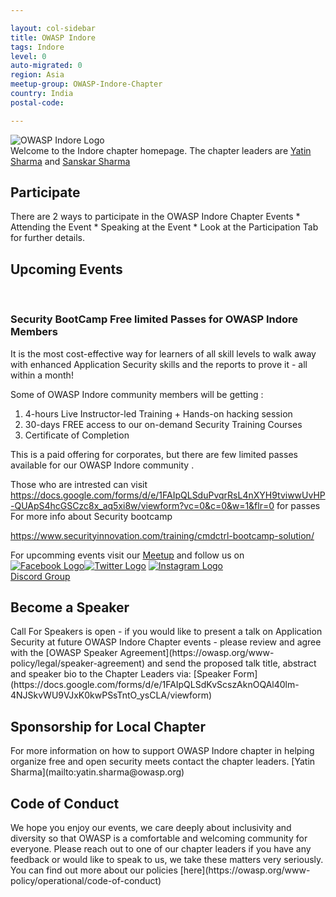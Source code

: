 ```yaml
---

layout: col-sidebar
title: OWASP Indore
tags: Indore
level: 0
auto-migrated: 0
region: Asia
meetup-group: OWASP-Indore-Chapter
country: India
postal-code: 

---
```

<!-- rebuild -->
![OWASP Indore Logo](/assets/images/665c03c6adb74b9785144dfcc4c3ec08.jpeg)<br>
Welcome to the Indore chapter homepage. The chapter leaders are [Yatin Sharma](mailto:yatin.sharma@owasp.org) and [Sanskar Sharma](mailto:sanskar.sharma@owasp.org) 

<h2>Participate</h2>
There are 2 ways to participate in the OWASP Indore Chapter Events
* Attending the Event
* Speaking at the Event 
* Look at the Participation Tab for further details.
<h2>Upcoming Events</h2><br>
<h3>Security BootCamp Free limited Passes for OWASP Indore Members</h3>

It is the most cost-effective way for learners of all skill levels to walk away with enhanced Application Security skills and the reports to prove it - all within a month!

Some of OWASP Indore community members will be getting :

  1. 4-hours Live Instructor-led Training + Hands-on hacking session   
  2. 30-days FREE access to our on-demand Security Training Courses 
  3. Certificate of Completion 

This is a paid offering for corporates, but  there are few limited passes available for our OWASP Indore community .

Those who are intrested can visit https://docs.google.com/forms/d/e/1FAIpQLSduPvqrRsL4nXYH9tviwwUvHP-QUApS4hcGSCzc8x_aq5xi8w/viewform?vc=0&c=0&w=1&flr=0 for passes 
 For more info about Security bootcamp 

https://www.securityinnovation.com/training/cmdctrl-bootcamp-solution/

For upcomming events visit our [Meetup](https://www.meetup.com/OWASP-Indore-Chapter) and follow us on<br>
[![Facebook Logo](/assets/images/Facebook.jpg)](https://facebook.com/owaspindore)[![Twitter Logo](/assets/images/twitter.jpg)](https://twitter.com/owaspindore) [![Instagram Logo](/assets/images/instagram.jpg)](https://www.instagram.com/owaspindore)<br>
[Discord Group](https://discord.gg/fETNeeQ)
<h2>Become a Speaker</h2>
Call For Speakers is open - if you would like to present a talk on Application Security at future OWASP Indore Chapter events - please review and agree with the [OWASP Speaker Agreement](https://owasp.org/www-policy/legal/speaker-agreement) and send the proposed talk title, abstract and speaker bio to the Chapter Leaders via:
[Speaker Form](https://docs.google.com/forms/d/e/1FAIpQLSdKvScszAknOQAl40lm-4NJSkvWU9VJxK0kwPSsTntO_ysCLA/viewform)

<h2>Sponsorship for Local Chapter </h2>
For more information on how to support OWASP Indore chapter in helping organize free and open security meets contact the chapter leaders.
[Yatin Sharma](mailto:yatin.sharma@owasp.org)
<h2>Code of Conduct</h2>
We hope you enjoy our events, we care deeply about inclusivity and diversity so that OWASP is a comfortable and welcoming community for everyone. Please reach out to one of our chapter leaders if you have any feedback or would like to speak to us, we take these matters very seriously. You can find out more about our policies [here](https://owasp.org/www-policy/operational/code-of-conduct)
